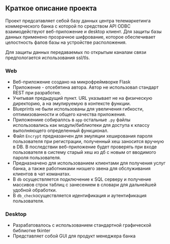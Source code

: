 ## Краткое описание проекта
Проект предсатавляет себой базу данных центра телемаркетинга коммерческого банка с которой по средством API ODBC взаимодействуют веб-приложение и desktop клиент.
Для защиты базы данных применено прозрачное шифрование, которое обеспечивает целостность фалов базы на устройстве расположения.

Для защиты данных передаваемых по открытым каналам связи предпологается использования ssl/tls.

### Web
- Веб-приложение создано на микрофреймворке Flask
- Приложение - отсебятина автора. Автор не использовал стандарт REST при разработке.
- Учитывая предыдущий пункт. URL указывает не на физическую директорию, а на эмулируемую в контексте функции.
- Blueprints не были использованы для увеличения гибкости, оптимизованности и общего качества приложения.
- Приложениие собираллсь в `app` остальные `.py` файлы использовались как модули/библиотеки для доступа к классу выполняющего определенный функционал.
- Файл `Encrypt` предназанчен для эмуляции хеширования пароля пользователя при регистрации, полученный хеш заносится вручную в DB. В последствии веб-приложение будет проверять при входе пользователя в систему старый хеш из дб с новым от вводимого пароля пользователя.
- Предназначено для использованием клиентами для получения услуг банка, а также работниками низшего звена для обслуживания клиентов в чат команатах.
- В `db` осуществляется подключение к SQL серверу и получение массивов строк таблиц с занесением в словари для дальнейшей удобной обработки.
- В `db_check`осуществляется идентификация и аутентификация пользователя.

### Desktop
- Разрабатовалось с использованием стандартной графической библиотке tkinter
- Представляет собой GUI для продукт менеджера банка
